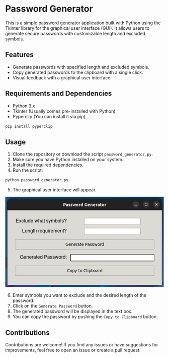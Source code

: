 # Password Generator

This is a simple password generator application built with Python using the Tkinter library for the graphical user interface (GUI). It allows users to generate secure passwords with customizable length and excluded symbols.

## Features

- Generate passwords with specified length and excluded symbols.
- Copy generated passwords to the clipboard with a single click.
- Visual feedback with a graphical user interface.

## Requirements and Dependencies

- Python 3.x
- Tkinter (Usually comes pre-installed with Python)
- Pyperclip (You can install it via pip) 
```bash
pip install pyperclip
```

## Usage

1. Clone the repository or download the script `password_generator.py`.
2. Make sure you have Python installed on your system.
3. Install the required dependencies.
4. Run the script: 
```bash
python password_generator.py
```
5. The graphical user interface will appear.

![image](images/screenshot.png)

6. Enter symbols you want to exclude and the desired length of the password.
7. Click on the `Generate Password` button.
8. The generated password will be displayed in the text box.
9. You can copy the password by pushing the `Copy to Clipboard` button.

## Contributions

Contributions are welcome! If you find any issues or have suggestions for improvements, feel free to open an issue or create a pull request.
